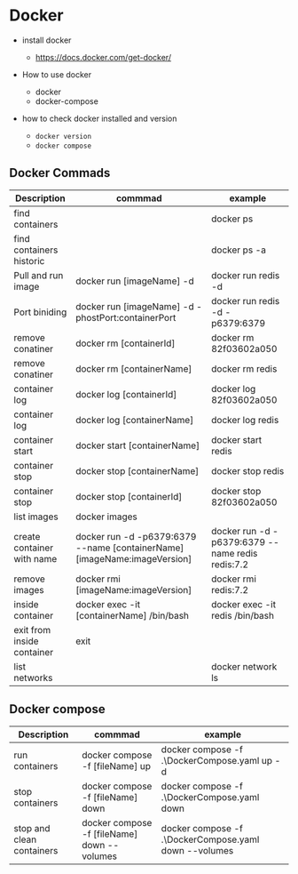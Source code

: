 # Docker

- install docker 
	- https://docs.docker.com/get-docker/

- How to use docker 
	- docker
	- docker-compose

- how to check docker installed and version
	- `docker version`
	- `docker compose`

## Docker Commads

|Description| commmad | example|
|-|-|-|
|find containers| |docker ps |
|find containers historic||docker ps -a|
|Pull and run image|docker run [imageName] -d|docker run redis -d|
|Port biniding|docker run [imageName] -d -phostPort:containerPort|docker run redis -d -p6379:6379|
|remove conatiner|docker rm [containerId]|docker rm 82f03602a050 |
|remove conatiner|docker rm [containerName]|docker rm redis |
|container log|docker log [containerId]| docker log 82f03602a050|
|container log|docker log [containerName]| docker log redis|
|container start|docker start [containerName]| docker start redis|
|container stop|docker stop [containerName]| docker stop redis|
|container stop|docker stop [containerId]| docker stop 82f03602a050|
|list images|docker images||
|create container with name|docker run -d -p6379:6379 --name [containerName] [imageName:imageVersion]|docker run -d -p6379:6379 --name redis redis:7.2|
|remove images|docker rmi [imageName:imageVersion]|docker rmi redis:7.2|
|inside container| docker exec -it [containerName] /bin/bash| docker exec -it redis /bin/bash|
|exit from inside container|exit||
|list networks||docker network ls|

## Docker compose

|Description| commmad | example|
|-|-|-|
|run containers|docker compose -f [fileName] up| docker compose -f .\DockerCompose.yaml up -d|
|stop containers|docker compose -f [fileName] down| docker compose -f .\DockerCompose.yaml down|
|stop and clean containers|docker compose -f [fileName] down --volumes| docker compose -f .\DockerCompose.yaml down --volumes|
